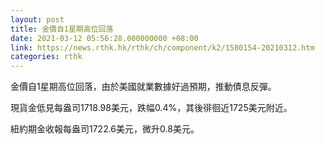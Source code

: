```yaml
---
layout: post
title: 金價自1星期高位回落
date: 2021-03-12 05:56:28.000000000 +08:00
link: https://news.rthk.hk/rthk/ch/component/k2/1580154-20210312.htm
categories: rthk
---
```


金價自1星期高位回落，由於美國就業數據好過預期，推動債息反彈。

現貨金低見每盎司1718.98美元，跌幅0.4%，其後徘徊近1725美元附近。

紐約期金收報每盎司1722.6美元，微升0.8美元。

